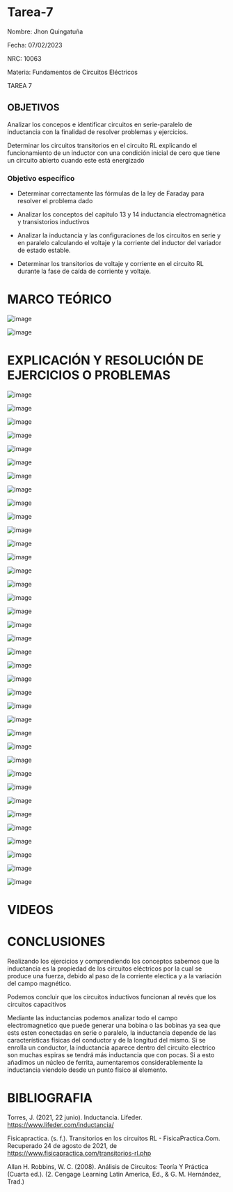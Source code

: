# Tarea-7

Nombre: Jhon Quingatuña

Fecha: 07/02/2023

NRC: 10063

Materia: Fundamentos de Circuitos Eléctricos

TAREA 7

## OBJETIVOS 

Analizar los concepos e identificar circuitos en serie-paralelo de inductancia con la finalidad de resolver problemas y ejercicios.

Determinar los circuitos transitorios en el circuito RL explicando el funcionamiento de un inductor con una condición inicial de cero que tiene un circuito abierto cuando este está energizado

### Objetivo específico

* Determinar correctamente las fórmulas de la ley de Faraday para resolver el problema dado

* Analizar los conceptos del capitulo 13 y 14 inductancia electromagnética y transistorios inductivos

* Analizar la inductancia y las configuraciones de los circuitos en serie y en paralelo calculando el voltaje y la corriente del inductor del variador de estado estable.

* Determinar los transitorios de voltaje y corriente en el circuito RL durante la fase de caída de corriente y voltaje.

# MARCO TEÓRICO

![image](https://user-images.githubusercontent.com/116813974/217111292-f25130c4-677b-49c6-a42d-4c32eb3bb941.png)

![image](https://user-images.githubusercontent.com/116813974/217111369-c2fe6c79-8d2b-478d-bdb8-095af8369b29.png)

# EXPLICACIÓN Y RESOLUCIÓN DE EJERCICIOS O PROBLEMAS

![image](https://user-images.githubusercontent.com/116813974/217111463-2b70a73d-5f9f-4c8c-97d9-ce574ae42823.png)

![image](https://user-images.githubusercontent.com/116813974/217111644-f5708ece-f306-4b43-9814-2a5e2e29ea62.png)

![image](https://user-images.githubusercontent.com/116813974/217111746-4bac78f3-cf10-40b6-9214-9036fab8fedf.png)

![image](https://user-images.githubusercontent.com/116813974/217111820-f10d2202-3709-43fc-bd95-a6f66862a6c2.png)

![image](https://user-images.githubusercontent.com/116813974/217111839-ecd352f4-f6d2-4e00-b1f8-65aa0195c567.png)

![image](https://user-images.githubusercontent.com/116813974/217111869-57a34e4a-1543-41a0-aea6-75f26e7084ea.png)

![image](https://user-images.githubusercontent.com/116813974/217111896-ec3fd94a-3033-4b89-b7e8-0c91831c0153.png)

![image](https://user-images.githubusercontent.com/116813974/217111971-4ea2e6c4-abea-4877-b8ad-e1ae797f025e.png)

![image](https://user-images.githubusercontent.com/116813974/217112039-bec5e503-4e59-468d-89a8-d85ad7c7b1a5.png)

![image](https://user-images.githubusercontent.com/116813974/217112057-48b23b41-48ca-4a28-9b7d-4c72f3d827dd.png)

![image](https://user-images.githubusercontent.com/116813974/217112084-2bfc0f8b-f619-4636-88b5-8d4911d2ff3f.png)

![image](https://user-images.githubusercontent.com/116813974/217112163-42f54465-ab7a-4daa-9856-2647c16515a5.png)

![image](https://user-images.githubusercontent.com/116813974/217112200-b7b91607-1d70-4698-b1e6-80903a6fa2f4.png)

![image](https://user-images.githubusercontent.com/116813974/217112294-203ac631-e6d2-4156-afce-78362bee70f8.png)

![image](https://user-images.githubusercontent.com/116813974/217112342-5130c252-fb00-48c1-aebb-e61972b10fd8.png)

![image](https://user-images.githubusercontent.com/116813974/217112382-4e27f1d9-30f0-4dc4-89c8-b89eb0cbfc62.png)

![image](https://user-images.githubusercontent.com/116813974/217112441-79772169-5435-44fb-8979-75bcd633cf89.png)

![image](https://user-images.githubusercontent.com/116813974/217112458-2c1b8748-8d3f-4252-b27f-5449c7ba7665.png)

![image](https://user-images.githubusercontent.com/116813974/217112499-3fa48c83-7ae1-4c69-b94a-dfcb2cb8727d.png)

![image](https://user-images.githubusercontent.com/116813974/217112538-dd6096ee-f0a9-4118-ac68-73a7707154ec.png)

![image](https://user-images.githubusercontent.com/116813974/217112625-9a1e38f5-452e-4c2c-a61b-a18821ff9798.png)

![image](https://user-images.githubusercontent.com/116813974/217112683-4e77d5af-3f91-47d5-afff-5e64663db821.png)

![image](https://user-images.githubusercontent.com/116813974/217112707-21d4e9e5-b39e-45f7-8dac-699866c6df81.png)

![image](https://user-images.githubusercontent.com/116813974/217112749-ff42ce38-eac9-4187-a4c4-fcc28d5e51e9.png)

![image](https://user-images.githubusercontent.com/116813974/217112773-fe85e5f1-5205-43d3-ab93-fb125b92f055.png)

![image](https://user-images.githubusercontent.com/116813974/217112794-581521bb-41d2-4705-93de-c8459a7c038e.png)

![image](https://user-images.githubusercontent.com/116813974/217112828-91e35649-4f8f-41e0-a6be-d801fab013d7.png)

![image](https://user-images.githubusercontent.com/116813974/217112846-3c2000b4-8650-45af-bb1e-dd9814b14db1.png)

![image](https://user-images.githubusercontent.com/116813974/217112855-e7ba52a1-de89-4567-aecd-34df55d1f946.png)

![image](https://user-images.githubusercontent.com/116813974/217112884-b5249b54-22ab-451a-a289-ff6a4b4ac141.png)

![image](https://user-images.githubusercontent.com/116813974/217112935-26439ea3-126c-410f-986d-edbc31d752dd.png)

![image](https://user-images.githubusercontent.com/116813974/217112963-4da2c2f5-0156-454a-93e6-1a8670561d26.png)

![image](https://user-images.githubusercontent.com/116813974/217113000-e3bc917c-3555-48e8-95b5-9b464958bc04.png)

![image](https://user-images.githubusercontent.com/116813974/217113085-5f81cee9-0fe3-48af-b76a-55727c2923f5.png)

![image](https://user-images.githubusercontent.com/116813974/217113136-59247eb0-e194-489b-b4a4-d3e627eca05c.png)

![image](https://user-images.githubusercontent.com/116813974/217113222-407a090b-bc39-4bd4-866f-744551d2f876.png)

![image](https://user-images.githubusercontent.com/116813974/217113263-7457e86b-2810-4056-913b-d78ca36a6ca8.png)
















# VIDEOS



# CONCLUSIONES

Realizando los ejercicios y comprendiendo los conceptos sabemos que la inductancia es la propiedad de los circuitos eléctricos por la cual se produce una fuerza, debido al paso de la corriente electica y a la variación del campo magnético.

Podemos concluir que los circuitos inductivos funcionan al revés que los circuitos capacitivos

Mediante las inductancias podemos analizar todo el campo electromagnetico que puede generar una bobina o las bobinas ya sea que ests esten conectadas en serie o paralelo, la inductancia depende de las características físicas del conductor y de la longitud del mismo. Si se enrolla un conductor, la inductancia aparece dentro del circuito electrico son muchas espiras se tendrá más inductancia que con pocas. Si a esto añadimos un núcleo de ferrita, aumentaremos considerablemente la inductancia viendolo desde un punto fisico al elemento.

# BIBLIOGRAFIA

Torres, J. (2021, 22 junio). Inductancia. Lifeder. https://www.lifeder.com/inductancia/

Fisicapractica. (s. f.). Transitorios en los circuitos RL - FisicaPractica.Com. Recuperado 24 de agosto de 2021, de https://www.fisicapractica.com/transitorios-rl.php

Allan H. Robbins, W. C. (2008). Análisis de Circuitos: Teoría Y Práctica (Cuarta ed.). (2. Cengage Learning Latin America, Ed., & G. M. Hernández, Trad.)

